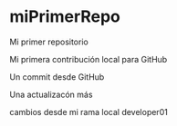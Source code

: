 # miPrimerRepo

Mi primer repositorio

Mi primera contribución local para GitHub

Un commit desde GitHub

Una actualizacón más

cambios desde mi rama local developer01